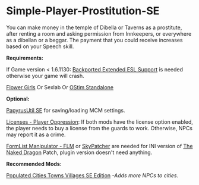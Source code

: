 # Simple-Player-Prostitution-SE

You can make money in the temple of Dibella or Taverns as a prostitute, after renting a room and asking permission from Innkeepers, 
or everywhere as a dibellan or a beggar. The payment that you could receive increases based on your Speech skill. 


**Requirements:**      

If Game version < 1.6.1130: [Backported Extended ESL Support](https://www.nexusmods.com/skyrimspecialedition/mods/106441) is needed otherwise your game will crash.

[Flower Girls](https://www.nexusmods.com/skyrimspecialedition/mods/5941)
Or
Sexlab
Or
[OStim Standalone](https://www.nexusmods.com/skyrimspecialedition/mods/98163)


**Optional:** 

[PapyrusUtil SE](https://www.nexusmods.com/skyrimspecialedition/mods/13048) for saving/loading MCM settings. 

[Licenses - Player Oppression](https://www.nexusmods.com/skyrimspecialedition/mods/110418?tab=description):
If both mods have the license option enabled, the player needs to buy a license from the guards to work. Otherwise, NPCs may report it as a crime.

[FormList Manipulator - FLM](https://www.nexusmods.com/skyrimspecialedition/mods/74037) or [SkyPatcher](https://www.nexusmods.com/skyrimspecialedition/mods/106659) are needed for INI version of [The Naked Dragon](https://www.nexusmods.com/skyrimspecialedition/mods/94940) Patch, plugin version doesn't need anything.
 

**Recommended Mods:**

   [Populated Cities Towns Villages SE Edition](https://www.nexusmods.com/skyrimspecialedition/mods/2005)  *-Adds more NPCs to cities.*

